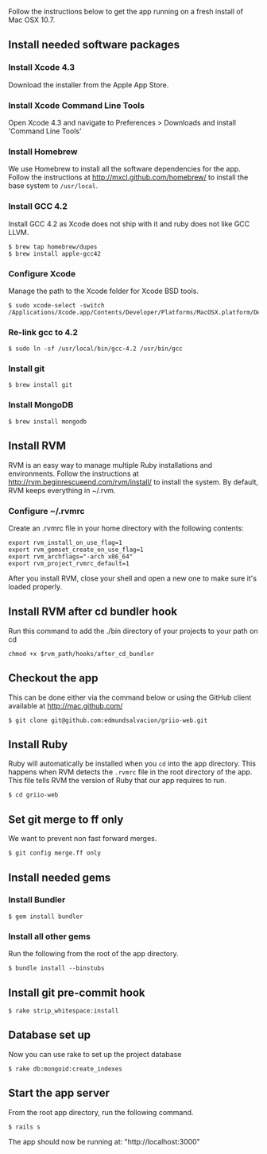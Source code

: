 Follow the instructions below to get the app running on a fresh install of Mac
OSX 10.7.

Install needed software packages
--------------------------------

### Install Xcode 4.3

Download the installer from the Apple App Store.

### Install Xcode Command Line Tools

Open Xcode 4.3 and navigate to Preferences > Downloads and install 'Command
Line Tools'

### Install Homebrew

We use Homebrew to install all the software dependencies for the app. Follow the
instructions at http://mxcl.github.com/homebrew/ to install the base system to
`/usr/local`.

### Install GCC 4.2

Install GCC 4.2 as Xcode does not ship with it and ruby does not like GCC LLVM.

    $ brew tap homebrew/dupes
    $ brew install apple-gcc42

### Configure Xcode

Manage the path to the Xcode folder for Xcode BSD tools.

    $ sudo xcode-select -switch /Applications/Xcode.app/Contents/Developer/Platforms/MacOSX.platform/Developer

### Re-link gcc to 4.2

    $ sudo ln -sf /usr/local/bin/gcc-4.2 /usr/bin/gcc

### Install git

    $ brew install git

### Install MongoDB

    $ brew install mongodb


Install RVM
-----------

RVM is an easy way to manage multiple Ruby installations and environments.
Follow the instructions at http://rvm.beginrescueend.com/rvm/install/ to install
the system. By default, RVM keeps everything in ~/.rvm.

### Configure ~/.rvmrc

Create an .rvmrc file in your home directory with the following contents:

    export rvm_install_on_use_flag=1
    export rvm_gemset_create_on_use_flag=1
    export rvm_archflags="-arch x86_64"
    export rvm_project_rvmrc_default=1

After you install RVM, close your shell and open a new one to make sure it's
loaded properly.

Install RVM after cd bundler hook
---------------------------------

Run this command to add the ./bin directory of your projects to your path on cd

    chmod +x $rvm_path/hooks/after_cd_bundler

Checkout the app
----------------

This can be done either via the command below or using the GitHub client available at http://mac.github.com/

    $ git clone git@github.com:edmundsalvacion/griio-web.git

Install Ruby
------------

Ruby will automatically be installed when you `cd` into the app directory. This
happens when RVM detects the `.rvmrc` file in the root directory of the app.
This file tells RVM the version of Ruby that our app requires to run.

    $ cd griio-web

Set git merge to ff only
----------------------------

We want to prevent non fast forward merges.

    $ git config merge.ff only

Install needed gems
-------------------

### Install Bundler

    $ gem install bundler

### Install all other gems

Run the following from the root of the app directory.

    $ bundle install --binstubs


Install git pre-commit hook
---------------------------

    $ rake strip_whitespace:install

Database set up
---------------


Now you can use rake to set up the project database

    $ rake db:mongoid:create_indexes


Start the app server
--------------------

From the root app directory, run the following command.

    $ rails s

The app should now be running at: "http://localhost:3000"
